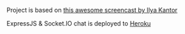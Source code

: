 Project is based on [this awesome screencast by Ilya Kantor](http://learn.javascript.ru/nodejs-screencast)

ExpressJS & Socket.IO chat is deployed to [Heroku](https://nodejs-screencast.herokuapp.com)
